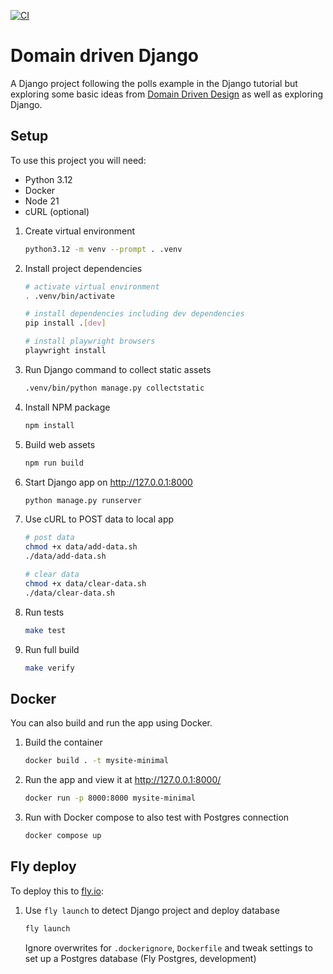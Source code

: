 [![CI](https://github.com/Sparrow0hawk/django-minimal/actions/workflows/ci.yml/badge.svg)](https://github.com/Sparrow0hawk/django-minimal/actions/workflows/ci.yml)
# Domain driven Django

A Django project following the polls example in the Django tutorial but exploring some basic ideas from
[Domain Driven Design](https://www.dddcommunity.org/book/evans_2003/) as well as exploring Django.

## Setup

To use this project you will need:
- Python 3.12
- Docker
- Node 21
- cURL (optional)

1. Create virtual environment
   ```bash
   python3.12 -m venv --prompt . .venv
   ```
2. Install project dependencies
   ```bash
   # activate virtual environment
   . .venv/bin/activate
   
   # install dependencies including dev dependencies
   pip install .[dev]
   
   # install playwright browsers
   playwright install
   ```
3. Run Django command to collect static assets
   ```bash
   .venv/bin/python manage.py collectstatic
   ```
4. Install NPM package
   ```bash
   npm install
   ```
5. Build web assets
   ```bash
   npm run build
   ```
6. Start Django app on http://127.0.0.1:8000
   ```bash
   python manage.py runserver
   ```
7. Use cURL to POST data to local app
   ```bash
   # post data
   chmod +x data/add-data.sh
   ./data/add-data.sh
   
   # clear data
   chmod +x data/clear-data.sh
   ./data/clear-data.sh   
   ```
8. Run tests
   ```bash
   make test
   ```
9. Run full build
   ```bash
   make verify
   ```

## Docker

You can also build and run the app using Docker.

1. Build the container
   ```bash
   docker build . -t mysite-minimal
   ```
2. Run the app and view it at http://127.0.0.1:8000/
   ```bash
   docker run -p 8000:8000 mysite-minimal
   ```
3. Run with Docker compose to also test with Postgres connection
   ```bash
   docker compose up
   ```

## Fly deploy

To deploy this to [fly.io](https://fly.io):

1. Use `fly launch` to detect Django project and deploy database
   ```bash
   fly launch
   ```
   Ignore overwrites for `.dockerignore`, `Dockerfile` and tweak settings to set up a Postgres database (Fly Postgres, development)
